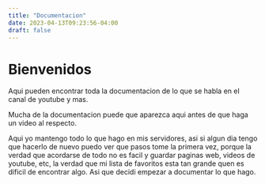 ```yaml
---
title: "Documentacion"
date: 2023-04-13T09:23:56-04:00
draft: false
---
```


# Bienvenidos

Aqui pueden encontrar toda la documentacion de lo que se habla en el canal de youtube y mas.

Mucha de la documentacion puede que aparezca aqui antes de que haga un video al respecto.

Aqui yo mantengo todo lo que hago en mis servidores, asi si algun dia tengo que hacerlo de nuevo puedo ver que pasos tome la primera vez, porque la verdad que acordarse de todo no es facil y guardar paginas web, videos de youtube, etc, la verdad que mi lista de favoritos esta tan grande quen es dificil de encontrar algo. Asi que decidi empezar a documentar lo que hago.
